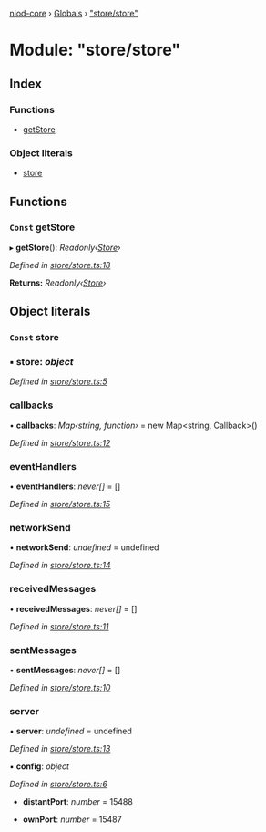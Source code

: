 [niod-core](../README.md) › [Globals](../globals.md) › ["store/store"](_store_store_.md)

# Module: "store/store"

## Index

### Functions

* [getStore](_store_store_.md#const-getstore)

### Object literals

* [store](_store_store_.md#const-store)

## Functions

### `Const` getStore

▸ **getStore**(): *Readonly‹[Store](_types_store_types_.md#store)›*

*Defined in [store/store.ts:18](https://github.com/Ked57/NIOD/blob/87bd7cb/src/store/store.ts#L18)*

**Returns:** *Readonly‹[Store](_types_store_types_.md#store)›*

## Object literals

### `Const` store

### ▪ **store**: *object*

*Defined in [store/store.ts:5](https://github.com/Ked57/NIOD/blob/87bd7cb/src/store/store.ts#L5)*

###  callbacks

• **callbacks**: *Map‹string, function›* = new Map<string, Callback<any>>()

*Defined in [store/store.ts:12](https://github.com/Ked57/NIOD/blob/87bd7cb/src/store/store.ts#L12)*

###  eventHandlers

• **eventHandlers**: *never[]* = []

*Defined in [store/store.ts:15](https://github.com/Ked57/NIOD/blob/87bd7cb/src/store/store.ts#L15)*

###  networkSend

• **networkSend**: *undefined* = undefined

*Defined in [store/store.ts:14](https://github.com/Ked57/NIOD/blob/87bd7cb/src/store/store.ts#L14)*

###  receivedMessages

• **receivedMessages**: *never[]* = []

*Defined in [store/store.ts:11](https://github.com/Ked57/NIOD/blob/87bd7cb/src/store/store.ts#L11)*

###  sentMessages

• **sentMessages**: *never[]* = []

*Defined in [store/store.ts:10](https://github.com/Ked57/NIOD/blob/87bd7cb/src/store/store.ts#L10)*

###  server

• **server**: *undefined* = undefined

*Defined in [store/store.ts:13](https://github.com/Ked57/NIOD/blob/87bd7cb/src/store/store.ts#L13)*

▪ **config**: *object*

*Defined in [store/store.ts:6](https://github.com/Ked57/NIOD/blob/87bd7cb/src/store/store.ts#L6)*

* **distantPort**: *number* = 15488

* **ownPort**: *number* = 15487
